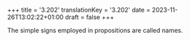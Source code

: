 +++
title = '3.202'
translationKey = '3.202'
date = 2023-11-26T13:02:22+01:00
draft = false
+++

The simple signs employed in propositions are called names.
